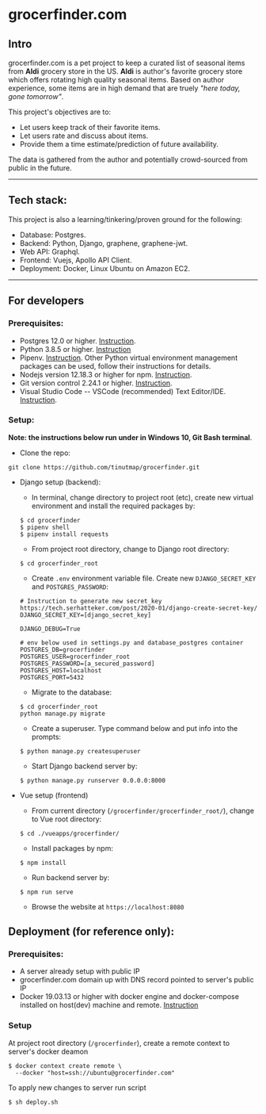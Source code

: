 # grocerfinder.com

## Intro
grocerfinder.com is a pet project to keep a curated list of seasonal items from **Aldi** grocery store in the US. **Aldi** is author's favorite grocery store which offers rotating high quality seasonal items. Based on author experience, some items are in high demand that are truely *"here today, gone tomorrow"*.

This project's objectives are to:
- Let users keep track of their favorite items.
- Let users rate and discuss about items.
- Provide them a time estimate/prediction of future availability.

The data is gathered from the author and potentially crowd-sourced from public in the future.

 ___
## Tech stack:
This project is also a learning/tinkering/proven ground for the following:
- Database: Postgres.
- Backend: Python, Django, graphene, graphene-jwt.
- Web API: Graphql.
- Frontend: Vuejs, Apollo API Client.
- Deployment: Docker, Linux Ubuntu on Amazon EC2.
___
## For developers
### Prerequisites:
- Postgres 12.0 or higher. [Instruction](https://www.postgresqltutorial.com/postgresql-getting-started/).
- Python 3.8.5 or higher. [Instruction](https://wiki.python.org/moin/BeginnersGuide/Download)
- Pipenv. [Instruction](https://pypi.org/project/pipenv/). Other Python virtual environment management packages can be used, follow their instructions for details.
- Nodejs version 12.18.3 or higher for npm. [Instruction](https://nodejs.org/en/download/package-manager/).
- Git version control 2.24.1 or higher. [Instruction](https://git-scm.com/book/en/v2/Getting-Started-Installing-Git).
- Visual Studio Code -- VSCode (recommended) Text Editor/IDE. [Instruction](https://code.visualstudio.com/docs/introvideos/basics).


### Setup:
**Note: the instructions below run under in Windows 10, Git Bash terminal**.
- Clone the repo:
```
git clone https://github.com/tinutmap/grocerfinder.git
```
- Django setup (backend):
  - In terminal, change directory to project root (etc), create new virtual environment and install the required packages by:
  ```
  $ cd grocerfinder
  $ pipenv shell
  $ pipenv install requests
  ```

  - From project root directory, change to Django root directory:
  ```
  $ cd grocerfinder_root
  ```
  - Create `.env` environment variable file. Create new `DJANGO_SECRET_KEY` and `POSTGRES_PASSWORD`:
  ```
  # Instruction to generate new secret_key https://tech.serhatteker.com/post/2020-01/django-create-secret-key/ 
  DJANGO_SECRET_KEY=[django_secret_key]

  DJANGO_DEBUG=True

  # env below used in settings.py and database_postgres container
  POSTGRES_DB=grocerfinder
  POSTGRES_USER=grocerfinder_root
  POSTGRES_PASSWORD=[a_secured_password]
  POSTGRES_HOST=localhost
  POSTGRES_PORT=5432
   ```
  - Migrate to the database:
  ```
  $ cd grocerfinder_root
  python manage.py migrate
  ```
  - Create a superuser. Type command below and put info into the prompts:
  ```
  $ python manage.py createsuperuser
  ```
  - Start Django backend server by:
  ```
  $ python manage.py runserver 0.0.0.0:8000 
  ```
- Vue setup (frontend)
  - From current directory (`/grocerfinder/grocerfinder_root/`), change to Vue root directory:
  ```
  $ cd ./vueapps/grocerfinder/
  ```
  - Install packages by npm:
   ```
   $ npm install
   ```
   - Run backend server by:
   ```
   $ npm run serve
   ```
   - Browse the website at `https://localhost:8080`

## Deployment (for reference only):
### Prerequisites:
- A server already setup with public IP
- grocerfinder.com domain up with DNS record pointed to server's public IP
- Docker 19.03.13 or higher with docker engine and docker-compose installed on host(dev) machine and remote. [Instruction](https://www.postgresqltutorial.com/postgresql-getting-started/)

### Setup
At project root directory (`/grocerfinder`), create a remote context to server's docker deamon
```
$ docker context create remote \
  --docker "host=ssh://ubuntu@grocerfinder.com"
```
 To apply new changes to server run script
```
$ sh deploy.sh
```




